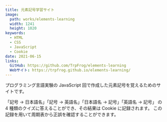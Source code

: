 ```yaml
---
title: 元素記号学習サイト
image: 
  path: works/elements-learning
  width: 1241
  height: 1020
keywords:
  - HTML
  - CSS
  - JavaScript
  - Cookie
date: 2021-06-15
links:
  GitHub: https://github.com/TrpFrog/elements-learning
  Webサイト: https://trpfrog.github.io/elements-learning/
---
```


プログラミング言語実験の JavaScript 回で作成した元素記号を覚えるためのサイトです。

「記号 → 日本語名」「記号 → 英語名」「日本語名 → 記号」「英語名 → 記号」
の 4 種類のクイズに答えることができ、その結果は Cookie に記録されます。
この記録を用いて周期表から正誤を確認することができます。
